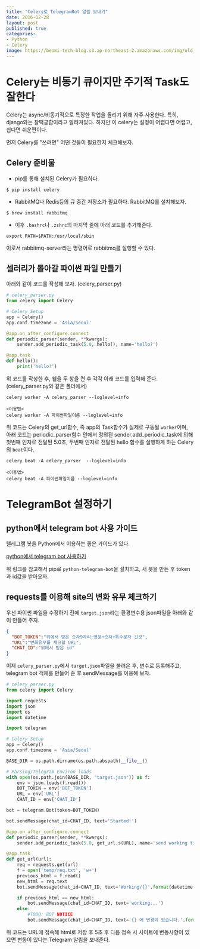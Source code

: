 ```yaml
---
title: "Celery로 TelegramBot 알림 보내기"
date: 2016-12-28
layout: post
published: true
categories:
- Python
- Celery
image: https://beomi-tech-blog.s3.ap-northeast-2.amazonaws.com/img/old_post/celery_512.png
---
```


# Celery는 비동기 큐이지만 주기적 Task도 잘한다

Celery는 async/비동기적으로 특정한 작업을 돌리기 위해 자주 사용한다. 특히, django와는 찰떡궁합이라고 알려져있다.
하지만 이 celery는 설정이 어렵다면 어렵고, 쉽다면 쉬운편이다.

먼저 Celery를 "쓰려면" 어떤 것들이 필요한지 체크해보자.

## Celery 준비물

- pip를 통해 설치된 Celery가 필요하다.

```
$ pip install celery
```

- RabbitMQ나 Redis등의 큐 중간 저장소가 필요하다. RabbitMQ를 설치해보자.

```
$ brew install rabbitmq
```

- 이후 `.bashrc`나 `.zshrc`의 마지막 줄에 아래 코드를 추가해준다.

```
export PATH=$PATH:/usr/local/sbin
```

이로서 rabbitmq-server라는 명령어로 rabbitmq를 실행할 수 있다.

## 셀러리가 돌아갈 파이썬 파일 만들기

아래와 같이 코드를 작성해 보자. (celery_parser.py)

```py
# celery_parser.py
from celery import Celery

# Celery Setup
app = Celery()
app.conf.timezone = 'Asia/Seoul'

@app.on_after_configure.connect
def periodic_parser(sender, **kwargs):
    sender.add_periodic_task(5.0, hello(), name='hello?')

@app.task
def hello():
    print('hello!')
```

위 코드를 작성한 후, 쉘을 두 창을 켠 후 각각 아래 코드를 입력해 준다. (celery_parser.py와 같은 폴더에서)

```
celery worker -A celery_parser --loglevel=info

<이용법>
celery worker -A 파이썬파일이름 --loglevel=info
```

위 코드는 Celery의 get_url함수, 즉 app의 Task함수가 실제로 구동될 `worker`이며,
아래 코드는 periodic_parser함수 안에서 정의된 sender.add_periodic_task에 의해 첫번째 인자로 전달된 5.0초, 두번째 인자로 전달된 hello 함수를 실행하게 하는 Celery의 `beat`이다.

```
celery beat -A celery_parser  --loglevel=info

<이용법>
celery beat -A 파이썬파일이름 --loglevel=info
```

# TelegramBot 설정하기

## python에서 telegram bot 사용 가이드

텔레그램 봇을 Python에서 이용하는 좋은 가이드가 있다. 

[python에서 telegram bot 사용하기](https://blog.psangwoo.com/2016/12/08/python%EC%97%90%EC%84%9C-telegram-bot-%EC%82%AC%EC%9A%A9%ED%95%98%EA%B8%B0/)

위 링크를 참고해서 pip로 `python-telegram-bot`을 설치하고, 새 봇을 만든 후 token과 id값을 받아오자.

## requests를 이용해 site의 변화 유무 체크하기

우선 파이썬 파일을 수정하기 전에 `target.json`라는 환경변수용 json파일을 아래와 같이 만들어 주자.

```json
{
  "BOT_TOKEN":"위에서 받은 숫자9자리:영문+숫자+특수문자 긴것",
  "URL":"변화유무를 체크할 URL",
  "CHAT_ID":"위에서 받은 id"
}
```

이제 `celery_parser.py`에서 `target.json`파일을 불러온 후, 변수로 등록해주고, telegram bot 객체를 만들어 준 후 sendMessage를 이용해 보자.

```py
# celery_parser.py
from celery import Celery

import requests
import json
import os
import datetime

import telegram

# Celery Setup
app = Celery()
app.conf.timezone = 'Asia/Seoul'

BASE_DIR = os.path.dirname(os.path.abspath(__file__))

# Parsing/Telegram Environ loads
with open(os.path.join(BASE_DIR, "target.json")) as f:
    env = json.loads(f.read())
    BOT_TOKEN = env['BOT_TOKEN']
    URL = env['URL']
    CHAT_ID = env['CHAT_ID']

bot = telegram.Bot(token=BOT_TOKEN)

bot.sendMessage(chat_id=CHAT_ID, text='Started!')

@app.on_after_configure.connect
def periodic_parser(sender, **kwargs):
    sender.add_periodic_task(5.0, get_url.s(URL), name='send working time')

@app.task
def get_url(url):
    req = requests.get(url)
    f = open('temp/req.txt', 'w+')
    previous_html = f.read()
    new_html = req.text
    bot.sendMessage(chat_id=CHAT_ID, text='Working/{}'.format(datetime.datetime.now()))

    if previous_html == new_html:
        bot.sendMessage(chat_id=CHAT_ID, text='working...')
    else:
        #TODO: BOT NOTICE
        bot.sendMessage(chat_id=CHAT_ID, text='{} 에 변경이 있습니다.'.format(url))
```

위 코드는 URL에 접속해 html로 저장 후 5초 후 다음 접속 시 사이트에 변동사항이 있으면 변동이 있다는 Telegram 알림을 보내준다.
